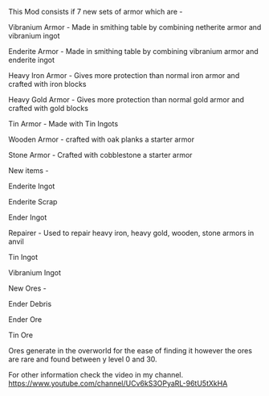 This Mod consists if 7 new sets of armor which are - 

  Vibranium Armor - Made in smithing table by combining netherite armor and vibranium ingot
  
  Enderite Armor - Made in smithing table by combining vibranium armor and enderite ingot
  
  Heavy Iron Armor - Gives more protection than normal iron armor and crafted with iron blocks
  
  Heavy Gold Armor - Gives more protection than normal gold armor and crafted with gold blocks
  
  Tin Armor - Made with Tin Ingots
  
  Wooden Armor - crafted with oak planks a starter armor
  
  Stone Armor - Crafted with cobblestone a starter armor
  

New items -

  Enderite Ingot
  
  Enderite Scrap
  
  Ender Ingot
  
  Repairer - Used to repair heavy iron, heavy gold, wooden, stone armors in anvil
  
  Tin Ingot
  
  Vibranium Ingot
  
  
New Ores - 

  Ender Debris
  
  Ender Ore
  
  Tin Ore
  
Ores generate in the overworld for the ease of finding it however the ores are rare and found between y level 0 and 30.

For other information check the video in my channel.
https://www.youtube.com/channel/UCv6kS3OPyaRL-96tU5tXkHA
